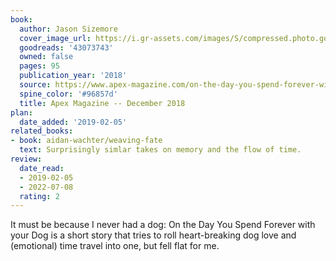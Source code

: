 ```yaml
---
book:
  author: Jason Sizemore
  cover_image_url: https://i.gr-assets.com/images/S/compressed.photo.goodreads.com/books/1543705355l/43073743._SX318_.jpg
  goodreads: '43073743'
  owned: false
  pages: 95
  publication_year: '2018'
  source: https://www.apex-magazine.com/on-the-day-you-spend-forever-with-your-dog
  spine_color: '#96857d'
  title: Apex Magazine -- December 2018
plan:
  date_added: '2019-02-05'
related_books:
- book: aidan-wachter/weaving-fate
  text: Surprisingly simlar takes on memory and the flow of time.
review:
  date_read:
  - 2019-02-05
  - 2022-07-08
  rating: 2
---
```


It must be because I never had a dog: On the Day You Spend Forever with your Dog
is a short story that tries to roll heart-breaking dog love and (emotional) time travel into one, but fell flat for me.
